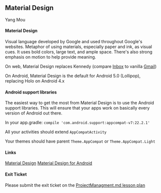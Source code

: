 ## Material Design  
Yang Mou  

#### Material Design
Visual language developed by Google and used throughout Google's websites. Metaphor of using materials, especially paper and ink, as visual cues. It uses bold colors, large text, and ample space. There's also strong emphasis on motion to help provide meaning.

On web, Material Design replaces Kennedy (compare [Inbox](https://inbox.google.com) to vanilla [Gmail](https://mail.google.com))

On Android, Material Design is the default for Android 5.0 (Lollipop), replacing Holo on Android 4.x

#### Android support libraries
The easiest way to get the most from Material Design is to use the Android support libraries. This will ensure that your apps work on basically every version of Android out there.

In your app.gradle: `compile 'com.android.support:appcompat-v7:22.2.1'`

All your activities should extend `AppCompatActivity`

Your themes should have parent `Theme.AppCompat` or `Theme.AppCompat.Light`

#### Links

[Material Design](https://www.google.com/design/spec/material-design/introduction.html)
[Material Design for Android](http://developer.android.com/training/material/index.html)

#### Exit Ticket
Please submit the exit ticket on the [ProjectManagment.md lesson plan](lessons/16_ProjectManagement.md)  
